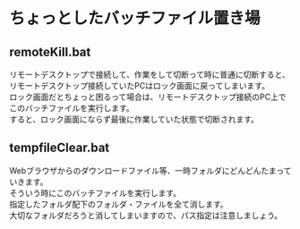 # ちょっとしたバッチファイル置き場

## remoteKill.bat

リモートデスクトップで接続して、作業をして切断って時に普通に切断すると、  
リモートデスクトップ接続していたPCはロック画面に戻ってしまいます。  
ロック画面だとちょっと困るって場合は、リモートデスクトップ接続のPC上でこのバッチファイルを実行します。  
すると、ロック画面にならず最後に作業していた状態で切断されます。  

## tempfileClear.bat

Webブラウザからのダウンロードファイル等、一時フォルダにどんどんたまっていきます。  
そういう時にこのバッチファイルを実行します。  
指定したフォルダ配下のフォルダ・ファイルを全て消します。  
大切なフォルダだろうと消してしまいますので、パス指定は注意しましょう。  
